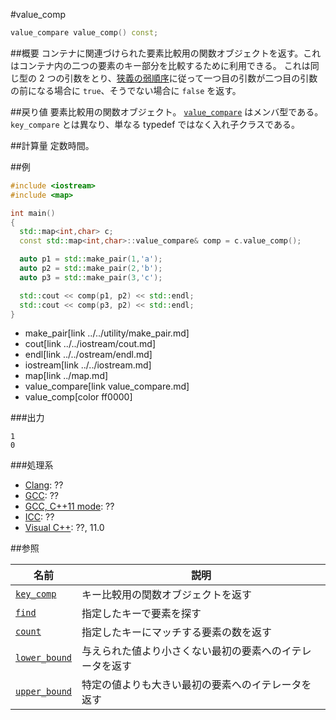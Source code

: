 #value_comp
```cpp
value_compare value_comp() const;
```

##概要
コンテナに関連づけられた要素比較用の関数オブジェクトを返す。これはコンテナ内の二つの要素のキー部分を比較するために利用できる。
これは同じ型の 2 つの引数をとり、[狭義の弱順序](/reference/algorithm.md#strict-weak-ordering)に従って一つ目の引数が二つ目の引数の前になる場合に `true`、そうでない場合に `false` を返す。



##戻り値
要素比較用の関数オブジェクト。
[`value_compare`](value_compare.md) はメンバ型である。`key_compare` とは異なり、単なる typedef ではなく入れ子クラスである。


##計算量
定数時間。


##例
```cpp
#include <iostream>
#include <map>

int main()
{
  std::map<int,char> c;
  const std::map<int,char>::value_compare& comp = c.value_comp();

  auto p1 = std::make_pair(1,'a');
  auto p2 = std::make_pair(2,'b');
  auto p3 = std::make_pair(3,'c');

  std::cout << comp(p1, p2) << std::endl;
  std::cout << comp(p3, p2) << std::endl;
}
```
* make_pair[link ../../utility/make_pair.md]
* cout[link ../../iostream/cout.md]
* endl[link ../../ostream/endl.md]
* iostream[link ../../iostream.md]
* map[link ../map.md]
* value_compare[link value_compare.md]
* value_comp[color ff0000]

###出力
```
1
0
```

###処理系
- [Clang](/implementation.md#clang): ??
- [GCC](/implementation.md#gcc): ??
- [GCC, C++11 mode](/implementation.md#gcc): ??
- [ICC](/implementation.md#icc): ??
- [Visual C++](/implementation.md#visual_cpp): ??, 11.0

##参照

| 名前                                               | 説明                                                     |
|----------------------------------------------------|----------------------------------------------------------|
| [`key_comp`](/reference/map/map/key_comp.md)       | キー比較用の関数オブジェクトを返す                       |
| [`find`](/reference/map/map/find.md)               | 指定したキーで要素を探す                                 |
| [`count`](/reference/map/map/count.md)             | 指定したキーにマッチする要素の数を返す                   |
| [`lower_bound`](/reference/map/map/lower_bound.md) | 与えられた値より小さくない最初の要素へのイテレータを返す |
| [`upper_bound`](/reference/map/map/upper_bound.md) | 特定の値よりも大きい最初の要素へのイテレータを返す       |
